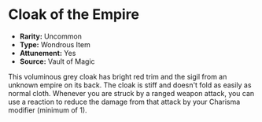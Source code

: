 # Cloak of the Empire

- **Rarity:** Uncommon
- **Type:** Wondrous Item
- **Attunement:** Yes
- **Source:** Vault of Magic

This voluminous grey cloak has bright red trim and the sigil from an unknown empire on its back. The cloak is stiff and doesn't fold as easily as normal cloth. Whenever you are struck by a ranged weapon attack, you can use a reaction to reduce the damage from that attack by your Charisma modifier (minimum of 1).
